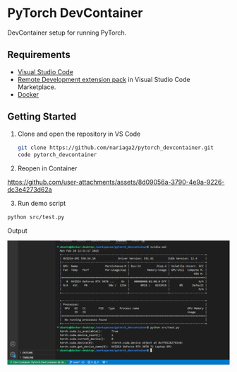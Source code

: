 # PyTorch DevContainer
DevContainer setup for running PyTorch. 

## Requirements
- [Visual Studio Code](https://code.visualstudio.com/)
- [Remote Development extension pack](https://marketplace.visualstudio.com/items?itemName=ms-vscode-remote.vscode-remote-extensionpack) in Visual Studio Code Marketplace.
- [Docker](https://www.docker.com/get-started/)


## Getting Started
1. Clone and open the repository in VS Code
    ```sh
    git clone https://github.com/nariaga2/pytorch_devcontainer.git
    code pytorch_devcontainer
    ```

2. Reopen in Container



https://github.com/user-attachments/assets/8d09056a-3790-4e9a-9226-dc3e4273d62a



3. Run demo script
```sh
python src/test.py
```

Output

<img src="figures/output.png" alt="Python Script Output" style="width:900px;"/>



